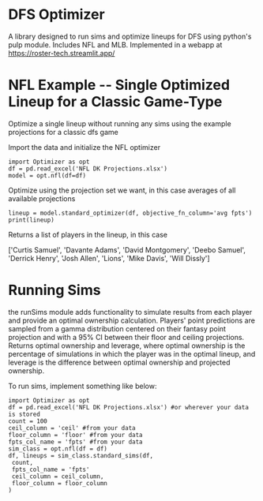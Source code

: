 # DFS Optimizer

A library designed to run sims and optimize lineups for DFS using python's pulp module. Includes NFL and MLB. Implemented in a webapp at https://roster-tech.streamlit.app/

# NFL Example -- Single Optimized Lineup for a Classic Game-Type
Optimize a single lineup without running any sims using the example projections for a classic dfs game

Import the data and initialize the NFL optimizer

```
import Optimizer as opt
df = pd.read_excel('NFL DK Projections.xlsx')
model = opt.nfl(df=df)
```

Optimize using the projection set we want, in this case averages of all available projections

```
lineup = model.standard_optimizer(df, objective_fn_column='avg fpts')
print(lineup)
```

Returns a list of players in the lineup, in this case 

['Curtis Samuel', 'Davante Adams', 'David Montgomery', 'Deebo Samuel', 'Derrick Henry', 'Josh Allen', 'Lions', 'Mike Davis', 'Will Dissly']

# Running Sims

the runSims module adds functionality to simulate results from each player and provide an optimal ownership calculation. Players' point predictions are sampled from a gamma distribution centered on their fantasy point projection and with a 95% CI between their floor and ceiling projections. Returns optimal ownership and leverage, where optimal ownership is the percentage of simulations in which the player was in the optimal lineup, and leverage is the difference between optimal ownership and projected ownership.

To run sims, implement something like below:

```
import Optimizer as opt
df = pd.read_excel('NFL DK Projections.xlsx') #or wherever your data is stored
count = 100
ceil_column = 'ceil' #from your data
floor_column = 'floor' #from your data
fpts_col_name = 'fpts' #from your data
sim_class = opt.nfl(df = df)
df, lineups = sim_class.standard_sims(df,
 count,
 fpts_col_name = 'fpts'
 ceil_column = ceil_column,
 floor_column = floor_column
)
```
